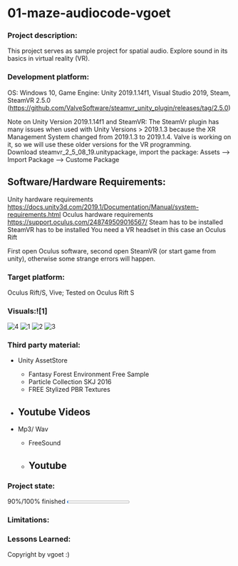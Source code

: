 
# 01-maze-audiocode-vgoet

### Project description:

This project serves as sample project for spatial audio.
Explore sound in its basics in virtual reality (VR).

### Development platform:

OS: Windows 10, Game Engine: Unity 2019.1.14f1, Visual Studio 2019, Steam,  
SteamVR 2.5.0 (https://github.com/ValveSoftware/steamvr_unity_plugin/releases/tag/2.5.0)

Note on Unity Version 2019.1.14f1 and SteamVR: The SteamVr plugin has many issues when used with Unity Versions > 2019.1.3 because the XR Management System changed from 2019.1.3 to 2019.1.4. Valve is working on it, so we will use these older versions for the VR programming.  
Download steamvr_2_5_08_19.unitypackage, import the package: Assets --> Import Package --> Custome Package

## Software/Hardware Requirements:

Unity hardware requirements https://docs.unity3d.com/2019.1/Documentation/Manual/system-requirements.html
Oculus hardware requirements https://support.oculus.com/248749509016567/
Steam has to be installed
SteamVR has to be installed
You need a VR headset in this case an Oculus Rift

First open Oculus software, second open SteamVR (or start game from unity), otherwise some strange errors will happen.

### Target platform:

Oculus Rift/S, Vive;
Tested on Oculus Rift S

### Visuals:![1]
![4](https://user-images.githubusercontent.com/56028730/123600816-4e91bd00-d7f7-11eb-8d00-884748144a6a.JPG)
![1](https://user-images.githubusercontent.com/56028730/123600820-4e91bd00-d7f7-11eb-9ef9-9ccd911d90e0.JPG)
![2](https://user-images.githubusercontent.com/56028730/123600825-4f2a5380-d7f7-11eb-8af5-9ec8e56e0b0b.JPG)
![3](https://user-images.githubusercontent.com/56028730/123600826-4f2a5380-d7f7-11eb-8ac4-086e7d20e2ed.JPG)



### Third party material:

- Unity AssetStore

  - Fantasy Forest Environment Free Sample
  - Particle Collection SKJ 2016
  - FREE Stylized PBR Textures

- ## Youtube Videos

- Mp3/ Wav
  - FreeSound
  - Youtube
    -

### Project state:

90%/100% finished
<progress max="100" value="2"></progress>

### Limitations:

### Lessons Learned:

Copyright by vgoet :)
